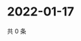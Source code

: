 # 2022-01-17

共 0 条

<!-- BEGIN WEIBO -->
<!-- 最后更新时间 Mon Jan 17 2022 08:53:10 GMT+0800 (China Standard Time) -->

<!-- END WEIBO -->
